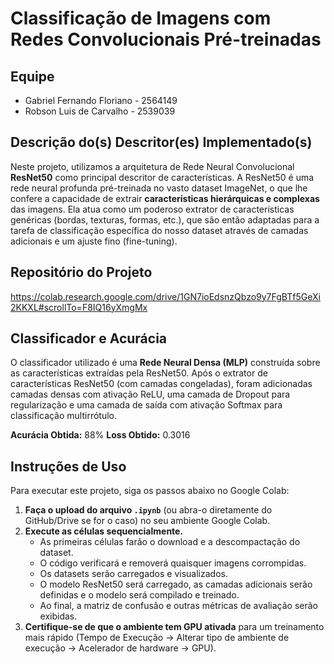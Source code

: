 # Classificação de Imagens com Redes Convolucionais Pré-treinadas

## Equipe
* Gabriel Fernando Floriano - 2564149
* Robson Luis de Carvalho - 2539039

## Descrição do(s) Descritor(es) Implementado(s)
Neste projeto, utilizamos a arquitetura de Rede Neural Convolucional **ResNet50** como principal descritor de características. A ResNet50 é uma rede neural profunda pré-treinada no vasto dataset ImageNet, o que lhe confere a capacidade de extrair **características hierárquicas e complexas** das imagens. Ela atua como um poderoso extrator de características genéricas (bordas, texturas, formas, etc.), que são então adaptadas para a tarefa de classificação específica do nosso dataset através de camadas adicionais e um ajuste fino (fine-tuning).

## Repositório do Projeto
https://colab.research.google.com/drive/1GN7ioEdsnzQbzo9y7FgBTf5GeXi2KKXL#scrollTo=F8IQ16yXmgMx

## Classificador e Acurácia
O classificador utilizado é uma **Rede Neural Densa (MLP)** construída sobre as características extraídas pela ResNet50. Após o extrator de características ResNet50 (com camadas congeladas), foram adicionadas camadas densas com ativação ReLU, uma camada de Dropout para regularização e uma camada de saída com ativação Softmax para classificação multirrótulo.

**Acurácia Obtida:** 88%
**Loss Obtido:** 0.3016

## Instruções de Uso
Para executar este projeto, siga os passos abaixo no Google Colab:

1.  **Faça o upload do arquivo `.ipynb`** (ou abra-o diretamente do GitHub/Drive se for o caso) no seu ambiente Google Colab.
2.  **Execute as células sequencialmente.**
    * As primeiras células farão o download e a descompactação do dataset.
    * O código verificará e removerá quaisquer imagens corrompidas.
    * Os datasets serão carregados e visualizados.
    * O modelo ResNet50 será carregado, as camadas adicionais serão definidas e o modelo será compilado e treinado.
    * Ao final, a matriz de confusão e outras métricas de avaliação serão exibidas.
3.  **Certifique-se de que o ambiente tem GPU ativada** para um treinamento mais rápido (Tempo de Execução -> Alterar tipo de ambiente de execução -> Acelerador de hardware -> GPU).
